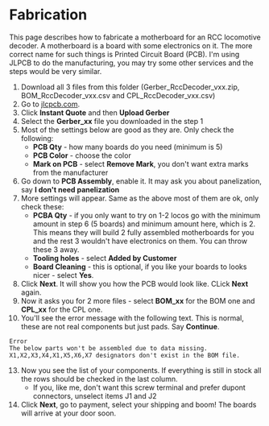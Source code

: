 # Fabrication

This page describes how to fabricate a motherboard for an RCC locomotive decoder. A motherboard is a board with some electronics on it. The more correct name for such things is Printed Circuit Board (PCB). I'm using JLPCB to do the manufacturing, you may try some other services and the steps would be very similar.

1. Download all 3 files from this folder (Gerber_RccDecoder_vxx.zip, BOM_RccDecoder_vxx.csv and CPL_RccDecoder_vxx.csv)
2. Go to [jlcpcb.com](https://jlcpcb.com).
3. Click **Instant Quote** and then **Upload Gerber**
5. Select the **Gerber_xx** file you downloaded in the step 1
6. Most of the settings below are good as they are. Only check the following:
    - **PCB Qty** - how many boards do you need (minimum is 5)
    - **PCB Color** - choose the color
    - **Mark on PCB** - select **Remove Mark**, you don't want extra marks from the manufacturer
8. Go down to **PCB Assembly**, enable it. It may ask you about panelization, say **I don't need panelization**
9. More settings will appear. Same as the above most of them are ok, only check these:
    - **PCBA Qty** - if you only want to try on 1-2 locos go with the minimum amount in step 6 (5 boards) and minimum amount here, which is 2. This means they will build 2 fully assembled motherboards for you and the rest 3 wouldn't have electronics on them. You can throw these 3 away.
    - **Tooling holes** - select **Added by Customer**
    - **Board Cleaning** - this is optional, if you like your boards to looks nicer - select **Yes**.
10. Click **Next**. It will show you how the PCB would look like. CLick **Next** again.
11. Now it asks you for 2 more files - select **BOM_xx** for the BOM one and **CPL_xx** for the CPL one.
12. You'll see the error message with the following text. This is normal, these are not real components but just pads. Say **Continue**.
```
Error
The below parts won't be assembled due to data missing.
X1,X2,X3,X4,X1,X5,X6,X7 designators don't exist in the BOM file.
```
13. Now you see the list of your components. If everything is still in stock all the rows should be checked in the last column.
    - If you, like me, don't want this screw terminal and prefer dupont connectors, unselect items J1 and J2
14. Click **Next**, go to payment, select your shipping and boom! The boards will arrive at your door soon.

